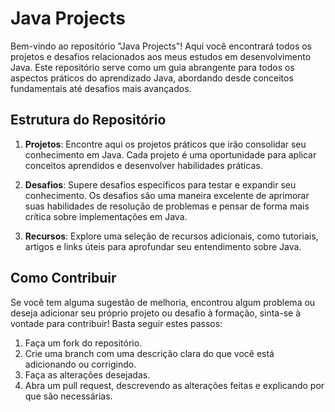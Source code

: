 # Java Projects

Bem-vindo ao repositório "Java Projects"! Aqui você encontrará todos os projetos e desafios relacionados aos meus estudos em desenvolvimento Java. Este repositório serve como um guia abrangente para todos os aspectos práticos do aprendizado Java, abordando desde conceitos fundamentais até desafios mais avançados.

## Estrutura do Repositório

1. **Projetos**: Encontre aqui os projetos práticos que irão consolidar seu conhecimento em Java. Cada projeto é uma oportunidade para aplicar conceitos aprendidos e desenvolver habilidades práticas.

2. **Desafios**: Supere desafios específicos para testar e expandir seu conhecimento. Os desafios são uma maneira excelente de aprimorar suas habilidades de resolução de problemas e pensar de forma mais crítica sobre implementações em Java.

3. **Recursos**: Explore uma seleção de recursos adicionais, como tutoriais, artigos e links úteis para aprofundar seu entendimento sobre Java.

## Como Contribuir

Se você tem alguma sugestão de melhoria, encontrou algum problema ou deseja adicionar seu próprio projeto ou desafio à formação, sinta-se à vontade para contribuir! Basta seguir estes passos:

1. Faça um fork do repositório.
2. Crie uma branch com uma descrição clara do que você está adicionando ou corrigindo.
3. Faça as alterações desejadas.
4. Abra um pull request, descrevendo as alterações feitas e explicando por que são necessárias.
